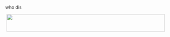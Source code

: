 who dis

<img width="500" height="56" align="right" src="https://static-cdn.jtvnw.net/emoticons/v1/301084299/2.0">
<!--<pre>
(currently busy making music and focussing on Chara-related stuff, will comeback with stuff soon)

Telegram: <a href="https://t.me/misonothx">@misonothx</a>

Description: shitty RE-er, don't expect much

Known Languages: C#, VB.NET, Vyper X++, barely knows any C/C++
(yea i code in 2002 VB.NET & mf X++ so what)
</pre>
<img src="https://static-cdn.jtvnw.net/emoticons/v1/305624241/2.0"><img width="500" height="56" align="right" src="https://static-cdn.jtvnw.net/emoticons/v1/301084299/2.0">

me at your door:</br>
<p align="center">
  <img src="https://i.ibb.co/M1sQ9rY/sonicthehedgehog-20210512-0001.jpg" align="center" width="1000" height="200">
</p>

<img src="https://i.ibb.co/txJHPmn/1609044691286.png" width="300" height="300"> // the voices
http://www.mariowiki.com/images/thumb/5/5d/SpikeNSMBW.png/113px-SpikeNSMBW.png

**miso-xyz/miso-xyz** is a ✨ _special_ ✨ repository because its `README.md` (this file) appears on your GitHub profile.

Here are some ideas to get you started:

- 🔭 I’m currently working on ...
- 🌱 I’m currently learning ...
- 👯 I’m looking to collaborate on ...
- 🤔 I’m looking for help with ...
- 💬 Ask me about ...
- 📫 How to reach me: ...
- 😄 Pronouns: ...
- ⚡ Fun fact: ...
-->
